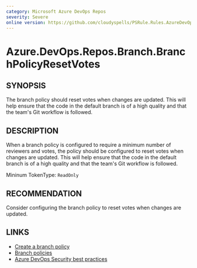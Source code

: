```yaml
---
category: Microsoft Azure DevOps Repos
severity: Severe
online version: https://github.com/cloudyspells/PSRule.Rules.AzureDevOps/blob/main/src/PSRule.Rules.AzureDevOps/en/Azure.DevOps.Repos.Branch.BranchPolicyResetVotes.md
---
```


# Azure.DevOps.Repos.Branch.BranchPolicyResetVotes

## SYNOPSIS

The branch policy should reset votes when changes are updated. This will help
ensure that the code in the default branch is of a high quality and that the
team's Git workflow is followed.

## DESCRIPTION

When a branch policy is configured to require a minimum number of reviewers and
votes, the policy should be configured to reset votes when changes are updated.
This will help ensure that the code in the default branch is of a high quality
and that the team's Git workflow is followed.

Mininum TokenType: `ReadOnly`

## RECOMMENDATION

Consider configuring the branch policy to reset votes when changes are updated.

## LINKS

- [Create a branch policy](https://docs.microsoft.com/en-us/azure/devops/repos/git/branch-policies?view=azure-devops)
- [Branch policies](https://docs.microsoft.com/en-us/azure/devops/repos/git/branch-policies-overview?view=azure-devops)
- [Azure DevOps Security best practices](https://docs.microsoft.com/en-us/azure/devops/user-guide/security-best-practices?view=azure-devops#repositories-and-branches)
